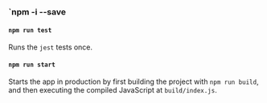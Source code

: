### `npm -i --save

#### `npm run test`

Runs the `jest` tests once.

#### `npm run start`

Starts the app in production by first building the project with `npm run build`, and then executing the compiled JavaScript at `build/index.js`.